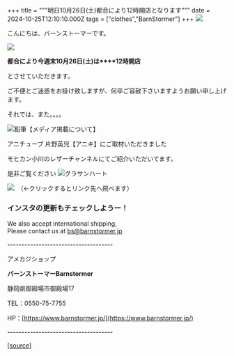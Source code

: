 +++
title = """明日10月26日(土)都合により12時開店となります"""
date = 2024-10-25T12:10:10.000Z
tags = ["clothes","BarnStormer"]
+++
[![](https://stat.ameba.jp/user_images/20231023/16/barnstormer-go/b2/03/p/o0420015015354743273.png)](https://ameblo.jp/barnstormer-go/entry-12825670498.html)

こんにちは、バーンストーマーです。

[![](https://stat.ameba.jp/user_images/20241021/18/barnstormer-go/78/14/p/o0410017015500624528.png)](https://stat.ameba.jp/user_images/20241021/18/barnstormer-go/78/14/p/o0410017015500624528.png)

**都合により今週末10月26日(土)は****12時開店**

とさせていただきます。

ご不便とご迷惑をお掛け致しますが、何卒ご容赦下さいますようお願い申し上げます。

それでは、また。。。。

![鉛筆](https://stat100.ameba.jp/blog/ucs/img/char/char3/519.png)【メディア掲載について】

アニチューブ 片野英児【アニキ】にご取材いただきました

モヒカン小川のレザーチャンネルにてご紹介いただいてます。

是非ご覧ください ![グラサンハート](https://stat100.ameba.jp/blog/ucs/img/char/char3/148.png)

[![](https://stat.ameba.jp/user_images/20230412/16/barnstormer-go/6a/23/p/o0108010815269242493.png)](https://www.instagram.com/barnstormer_daily/)　（←クリックするとリンク先へ飛べます）

### インスタの更新もチェックしようー！

We also accept international shipping,  
Please contact us at bs@barnstormer.jp

**\-------------------------------------**

アメカジショップ

**バーンストーマーBarnstormer**

静岡県御殿場市御殿場17

TEL：0550-75-7755

HP：[https://www.barnstormer.jp/](https://www.barnstormer.jp/)

**\-------------------------------------**

[[source]](https://ameblo.jp/barnstormer-go/entry-12872108948.html)
